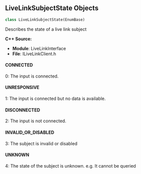 ## LiveLinkSubjectState Objects

```python
class LiveLinkSubjectState(EnumBase)
```

Describes the state of a live link subject

**C++ Source:**

- **Module**: LiveLinkInterface
- **File**: ILiveLinkClient.h

<a id="unreal.LiveLinkSubjectState.CONNECTED"></a>

#### CONNECTED

0: The input is connected.

<a id="unreal.LiveLinkSubjectState.UNRESPONSIVE"></a>

#### UNRESPONSIVE

1: The input is connected but no data is available.

<a id="unreal.LiveLinkSubjectState.DISCONNECTED"></a>

#### DISCONNECTED

2: The input is not connected.

<a id="unreal.LiveLinkSubjectState.INVALID_OR_DISABLED"></a>

#### INVALID_OR_DISABLED

3: The subject is invalid or disabled

<a id="unreal.LiveLinkSubjectState.UNKNOWN"></a>

#### UNKNOWN

4: The state of the subject is unknown. e.g. It cannot be queried

<a id="unreal.LiveLinkTimecodeProviderEvaluationType"></a>